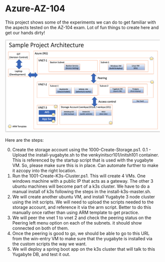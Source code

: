 # Azure-AZ-104

This project shows some of the experiments we can do to get familiar with the aspects tested on the AZ-104 exam. Lot of fun things to create here and get our hands dirty! 

<p align="center">
  <img src="AZ-104-SampleArchitecture.png" title="Sample Architecure">
</p>

Here are the steps:

0. Create the storage account using the 1000-Create-Storage.ps1.
0.1 - Upload the install-yugabyte.sh to the venkyinitscr101/initsh101 container. This is referenced by the startup script that is used with the yugabyte VM. So, please make sure this is in place. Can automate further to make it azcopy into the right location.
1. Run the 1001-Create-K3s-Cluster.ps1. This will create 4 VMs. One windows machine with a public IP that acts as a gateway. The other 3 ubuntu machines will become part of a k3s cluster. We have to do a manual install of k3s following the steps in the install-k3s-master.sh. 
2. We will create another ubuntu VM, and install Yugabyte 3 node cluster using the init scripts. We will need to upload the scripts needed to the storage account, and reference it via the arm script. Better to do this manually once rather than using ARM template to get practice.
3. We will peer the vnet 1 to vnet 2 and check the peering status on the Peering left menu option on each of the subnets. it should show connected on both of them.
4. Once the peering is good to go, we should be able to go to this URL from the win-entry VM to make sure that the yugabyte is installed via the custom scripts the way we want. 
4. We will deploy a spring boot app on the k3s cluster that will talk to this Yugabyte DB, and test it out.

